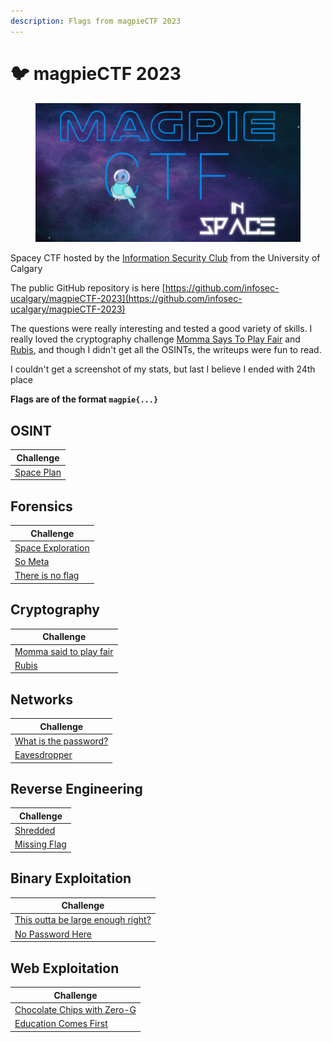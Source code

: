 ```yaml
---
description: Flags from magpieCTF 2023
---
```


# 🐦 magpieCTF 2023

<figure><img src="../../.gitbook/assets/image (16) (2).png" alt=""><figcaption></figcaption></figure>

Spacey CTF hosted by the [Information Security Club](https://infosecucalgary.ca/) from the University of Calgary

The public GitHub repository is here [https://github.com/infosec-ucalgary/magpieCTF-2023](https://github.com/infosec-ucalgary/magpieCTF-2023)

The questions were really interesting and tested a good variety of skills. I really loved the cryptography challenge [Momma Says To Play Fair](momma-says-to-play-fair.md) and [Rubis](rubis.md), and though I didn't get all the OSINTs, the writeups were fun to read.

I couldn't get a screenshot of my stats, but last I believe I ended with 24th place

**Flags are of the format `magpie{...}`**

## OSINT

| Challenge                   |
| --------------------------- |
| [Space Plan](space-plan.md) |

## Forensics

| Challenge                                 |
| ----------------------------------------- |
| [Space Exploration](space-exploration.md) |
| [So Meta](so-meta.md)                     |
| [There is no flag](there-is-no-flag.md)   |

## Cryptography

| Challenge                                             |
| ----------------------------------------------------- |
| [Momma said to play fair](momma-says-to-play-fair.md) |
| [Rubis](rubis.md)                                     |

## Networks

| Challenge                                        |
| ------------------------------------------------ |
| [What is the password?](what-is-the-password.md) |
| [Eavesdropper](eavesdropper.md)                  |

## Reverse Engineering

| Challenge                       |
| ------------------------------- |
| [Shredded](shredded.md)         |
| [Missing Flag](missing-flag.md) |

## Binary Exploitation

| Challenge                                                                |
| ------------------------------------------------------------------------ |
| [This outta be large enough right?](this-outta-be-large-enough-right.md) |
| [No Password Here](no-password-here.md)                                  |

## Web Exploitation

| Challenge                                                     |
| ------------------------------------------------------------- |
| [Chocolate Chips with Zero-G](chocolate-chips-with-zero-g.md) |
| [Education Comes First](education-comes-first.md)             |
